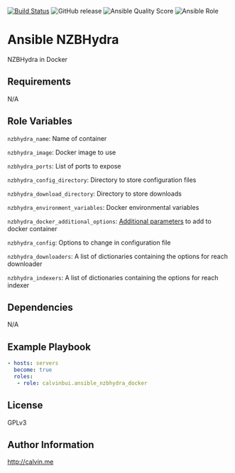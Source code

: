 [![Build Status](https://travis-ci.com/calvinbui/ansible-nzbhydra-docker.svg?branch=master)](https://travis-ci.com/calvinbui/ansible-nzbhydra-docker)
![GitHub release](https://img.shields.io/github/release/calvinbui/ansible-nzbhydra-docker.svg)
![Ansible Quality Score](https://img.shields.io/ansible/quality/40538.svg)
![Ansible Role](https://img.shields.io/ansible/role/d/40538.svg)

# Ansible NZBHydra

NZBHydra in Docker

##  Requirements

N/A

## Role Variables

`nzbhydra_name`: Name of container

`nzbhydra_image`: Docker image to  use

`nzbhydra_ports`: List of ports to expose

`nzbhydra_config_directory`: Directory to store configuration files

`nzbhydra_download_directory`: Directory to store downloads

`nzbhydra_environment_variables`: Docker environmental variables

`nzbhydra_docker_additional_options`: [Additional parameters](https://docs.ansible.com/ansible/latest/modules/docker_container_module.html) to add to docker container

`nzbhydra_config`: Options to change in configuration file

`nzbhydra_downloaders`: A list of dictionaries containing the options for reach downloader

`nzbhydra_indexers`: A list of dictionaries containing the options for reach indexer

## Dependencies

N/A

## Example Playbook

```yaml
- hosts: servers
  become: true
  roles:
   - role: calvinbui.ansible_nzbhydra_docker
```

## License

GPLv3

## Author Information

http://calvin.me
